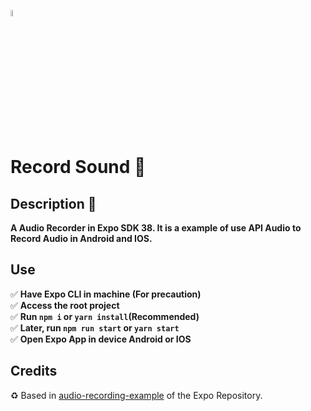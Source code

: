 <code><img src="https://www.vectorlogo.zone/logos/expoio/expoio-icon.svg" width="5%"></code>

# Record Sound :microphone:

## Description 📝

**A Audio Recorder in Expo SDK 38. It is a example of use API Audio to Record Audio in Android and IOS.**

## Use

:white_check_mark: **Have Expo CLI in machine (For precaution)**  
:white_check_mark: **Access the root project**  
:white_check_mark: **Run `npm i` or `yarn install`(Recommended)**  
:white_check_mark: **Later, run `npm run start` or `yarn start`**  
:white_check_mark: **Open Expo App in device Android or IOS**  

## Credits

:recycle: Based in [audio-recording-example](https://github.com/expo/audio-recording-example) of the Expo Repository.
